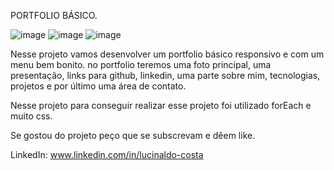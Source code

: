 PORTFOLIO BÁSICO.

![image](https://user-images.githubusercontent.com/104680398/203853885-40249994-89a3-4d1c-bec0-f44b3f46b871.png)
![image](https://user-images.githubusercontent.com/104680398/203854082-2bdc2c65-fd49-41c1-804e-4073ceae7282.png)
![image](https://user-images.githubusercontent.com/104680398/203854110-dda8e3a8-aa4c-4d30-8b22-735996c0e132.png)


Nesse projeto vamos desenvolver um portfolio básico responsivo e com um menu bem bonito.
no portfolio teremos uma foto principal, uma presentação, links para github, linkedin, uma parte sobre mim, tecnologias, projetos e por último uma área de contato.


Nesse projeto para conseguir realizar esse projeto foi utilizado forEach e muito css.

Se gostou do projeto peço que se subscrevam e dêem like.

LinkedIn: www.linkedin.com/in/lucinaldo-costa
